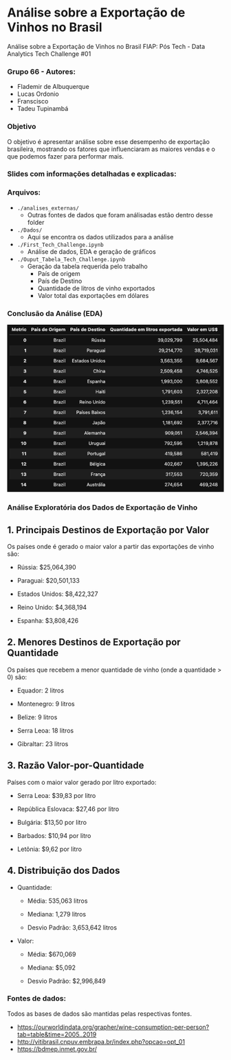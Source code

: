 # Análise sobre a Exportação de Vinhos no Brasil

Análise sobre a Exportação de Vinhos no Brasil
FIAP: Pós Tech - Data Analytics Tech Challenge #01

### Grupo 66 - Autores:

- Flademir de Albuquerque
- Lucas Ordonio
- Franscisco
- Tadeu Tupinambá

### Objetivo
O objetivo é apresentar análise sobre esse desempenho de exportação brasileira, mostrando os fatores que influenciaram as maiores vendas e o que podemos fazer para performar mais.

### Slides com informações detalhadas e explicadas:

### Arquivos:

- `./analises_externas/`
  - Outras fontes de dados que foram análisadas estão dentro desse folder
- `./Dados/`
  - Aqui se encontra os dados utilizados para a análise
- `./First_Tech_Challenge.ipynb`
  - Análise de dados, EDA e geração de gráficos
- `./Ouput_Tabela_Tech_Challenge.ipynb`
  - Geração da tabela requerida pelo trabalho
    - País de origem
    - País de Destino
    - Quantidade de litros de vinho exportados
    - Valor total das exportações em dólares


### Conclusão da Análise (EDA)

![Tabela final gerada](./images/tabela_resultado.png)

### Análise Exploratória dos Dados de Exportação de Vinho
## 1. Principais Destinos de Exportação por Valor
Os países onde é gerado o maior valor a partir das exportações de vinho são:

- Rússia: $25,064,390

- Paraguai: $20,501,133

- Estados Unidos: $8,422,327

- Reino Unido: $4,368,194

- Espanha: $3,808,426

## 2. Menores Destinos de Exportação por Quantidade
Os países que recebem a menor quantidade de vinho (onde a quantidade > 0) são:

- Equador: 2 litros

- Montenegro: 9 litros

- Belize: 9 litros

- Serra Leoa: 18 litros

- Gibraltar: 23 litros


## 3. Razão Valor-por-Quantidade
Países com o maior valor gerado por litro exportado:

- Serra Leoa: $39,83 por litro

- República Eslovaca: $27,46 por litro

- Bulgária: $13,50 por litro

- Barbados: $10,94 por litro

- Letônia: $9,62 por litro

## 4. Distribuição dos Dados
- Quantidade:
  - Média: 535,063 litros

  - Mediana: 1,279 litros

  - Desvio Padrão: 3,653,642 litros

- Valor:
  - Média: $670,069

  - Mediana: $5,092

  - Desvio Padrão: $2,996,849

### Fontes de dados:
Todos as bases de dados são mantidas pelas respectivas fontes.

- https://ourworldindata.org/grapher/wine-consumption-per-person?tab=table&time=2005..2019
- http://vitibrasil.cnpuv.embrapa.br/index.php?opcao=opt_01
- https://bdmep.inmet.gov.br/
